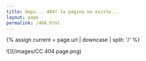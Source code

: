 ```yaml
---
title: Oops... 404! la página no existe...
layout: page
permalink: /404.html
---
```

{% assign current = page.url | downcase | split: '/' %}

![](/images/CC 404 page.png) 

